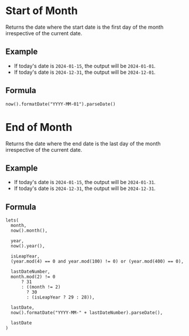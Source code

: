# Start of Month

Returns the date where the start date is the first day of the month irrespective of the current date.

## Example

- If today's date is `2024-01-15`, the output will be `2024-01-01`.
- If today's date is `2024-12-31`, the output will be `2024-12-01`.

## Formula

```
now().formatDate("YYYY-MM-01").parseDate()
```

# End of Month

Returns the date where the end date is the last day of the month irrespective of the current date.

## Example

- If today's date is `2024-01-15`, the output will be `2024-01-31`.
- If today's date is `2024-12-31`, the output will be `2024-12-31`.

## Formula

```
lets(
  month,
  now().month(),

  year,
  now().year(),

  isLeapYear,
  (year.mod(4) == 0 and year.mod(100) != 0) or (year.mod(400) == 0),

  lastDateNumber,
  month.mod(2) != 0
      ? 31
      : ((month != 2)
        ? 30
        : (isLeapYear ? 29 : 28)),

  lastDate,
  now().formatDate("YYYY-MM-" + lastDateNumber).parseDate(),

  lastDate
)
```
